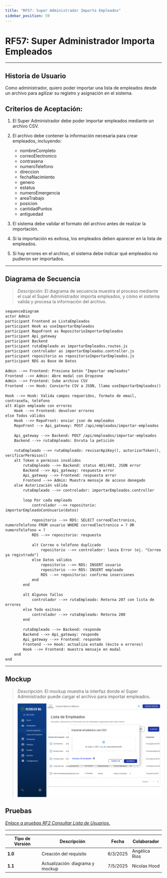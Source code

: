 ```yaml
---
title: "RF57: Super Administrador Importa Empleados"
sidebar_position: 59
---
```


# RF57: Super Administrador Importa Empleados

---

## Historia de Usuario

Como administrador, quiero poder importar una lista de empleados desde un archivo para agilizar su registro y asignación en el sistema.

## **Criterios de Aceptación:**

1. El Super Administrador debe poder importar empleados mediante un archivo CSV.
2. El archivo debe contener la información necesaria para crear empleados, incluyendo:
   - nombreCompleto
   - correoElectronico
   - contrasena
   - numeroTelefono
   - direccion
   - fechaNacimiento
   - genero
   - estatus	
   - numeroEmergencia
   - areaTrabajo	
   - posicion	
   - cantidadPuntos	
   - antiguedad
   
3. El sistema debe validar el formato del archivo antes de realizar la importación.
4. Si la importación es exitosa, los empleados deben aparecer en la lista de empleados.
5. Si hay errores en el archivo, el sistema debe indicar qué empleados no pudieron ser importados.

---

## **Diagrama de Secuencia**

> _Descripción_: El diagrama de secuencia muestra el proceso mediante el cual el Super Administrador importa empleados, y cómo el sistema valida y procesa la información del archivo.


```mermaid
sequenceDiagram
actor Admin
participant Frontend as ListaEmpleados
participant Hook as useImportarEmpleados
participant RepoFront as RepositorioImportarEmpleados
participant Api_gateway
participant Backend
participant rutaEmpleado as importarEmpleados.routes.js
participant controlador as importarEmpleados.controller.js
participant repositorio as repositorioImportarEmpleados.js
participant RDS as Base de Datos

Admin -->> Frontend: Presiona botón "Importar empleados"
Frontend -->> Admin: Abre modal con Dropzone
Admin -->> Frontend: Sube archivo CSV
Frontend -->> Hook: Convierte CSV a JSON, llama useImportarEmpleados()

Hook -->> Hook: Valida campos requeridos, formato de email, contraseña, teléfono
alt Algún empleado con errores
    Hook -->> Frontend: devolver errores
else Todos válidos
    Hook -->> RepoFront: enviar json de empleados
    RepoFront --> Api_gateway: POST /api/empleados/importar-empleados

    Api_gateway -->> Backend: POST /api/empleados/importar-empleados
    Backend -->> rutaEmpleado: Enruta la petición

    rutaEmpleado -->> rutaEmpleado: revisarApiKey(), autorizarToken(), verificarPermisos()
    alt Token o permisos inválidos
        rutaEmpleado -->> Backend: status 401/403, JSON error
        Backend -->> Api_gateway: respuesta error
        Api_gateway -->> Frontend: respuesta error
        Frontend -->> Admin: Muestra mensaje de acceso denegado
    else Autorización válida
        rutaEmpleado -->> controlador: importarEmpleados.controller

        loop Por cada empleado
            controlador -->> repositorio: importarEmpleadoConUsuario(datos)

            repositorio -->> RDS: SELECT correoElectronico, numeroTelefono FROM usuario WHERE correoElectronico = ? OR numeroTelefono = ?
            RDS -->> repositorio: respuesta

            alt Correo o teléfono duplicado
                repositorio -->> controlador: lanza Error (ej. "Correo ya registrado")
            else Datos válidos
                repositorio -->> RDS: INSERT usuario
                repositorio -->> RDS: INSERT empleado
                RDS -->> repositorio: confirma inserciones
            end
        end

        alt Algunos fallos
            controlador -->> rutaEmpleado: Retorna 207 con lista de errores
        else Todo exitoso
            controlador -->> rutaEmpleado: Retorna 200
        end

        rutaEmpleado -->> Backend: responde
        Backend -->> Api_gateway: responde
        Api_gateway -->> Frontend: responde
        Frontend -->> Hook: actualiza estado (éxito o errores)
        Hook -->> Frontend: muestra mensaje en modal
    end
end

```

---

## **Mockup**

> _Descripción_: El mockup muestra la interfaz donde el Super Administrador puede cargar el archivo para importar empleados.

> ![Interfaz para Importar Empleados](imagenes/RF57.png)

## **Pruebas**
_<u>[Enlace a pruebas RF2 Consultar Lista de Usuarios.](https://docs.google.com/spreadsheets/d/1NLGwGrGA5PVOEzLaqxa8Ts1D_Ng3QzzqNKWJYUzxD-M/edit?gid=2147222753#gid=2147222753)</u>_

---

| **Tipo de Versión** | **Descripción**                               | **Fecha** | **Colaborador**                 |
| ------------------- | --------------------------------------------- | --------- | ------------------------------- |
| **1.0**             | Creación del requisito   | 6/3/2025  | Angélica Rios |
| **1.1**             | Actualización: diagrama y mockup | 7/5/2025  | Nicolas Hood   |